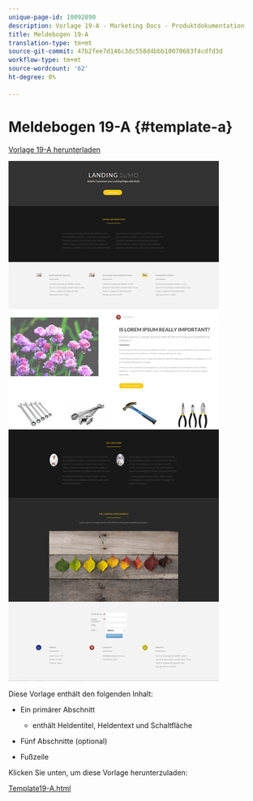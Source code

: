 ```yaml
---
unique-page-id: 10092890
description: Vorlage 19-A - Marketing Docs - Produktdokumentation
title: Meldebogen 19-A
translation-type: tm+mt
source-git-commit: 47b2fee7d146c3dc558d4bbb10070683f4cdfd3d
workflow-type: tm+mt
source-wordcount: '62'
ht-degree: 0%

---
```



# Meldebogen 19-A {#template-a}

[Vorlage 19-A herunterladen](http://docs.marketo.com/download/attachments/10092890/template-19a.html?version=1&amp;modificationdate=1441750318000&amp;api=v2)

![](assets/image2015-9-16-16-3a46-3a31.png)

Diese Vorlage enthält den folgenden Inhalt:

* Ein primärer Abschnitt

   * enthält Heldentitel, Heldentext und Schaltfläche

* Fünf Abschnitte (optional)
* Fußzeile

Klicken Sie unten, um diese Vorlage herunterzuladen:

[Template19-A.html](http://docs.marketo.com/download/attachments/10092890/template-19a.html?version=1&amp;modificationdate=1441750318000&amp;api=v2)
